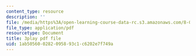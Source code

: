 ```yaml
---
content_type: resource
description: ''
file: /media/https%3A/open-learning-course-data-rc.s3.amazonaws.com/8-01sc-classical-mechanics-fall-2016/1ab505600282095893c1c6202e7f749a_efpiHD_2O8E.pdf
file_type: application/pdf
resourcetype: Document
title: 3play pdf file
uid: 1ab50560-0282-0958-93c1-c6202e7f749a
---
```

